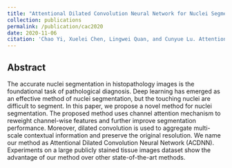 ```yaml
---
title: "Attentional Dilated Convolution Neural Network for Nuclei Segmentation in Histopathology Images"
collection: publications
permalink: /publication/cac2020
date: 2020-11-06
citation: 'Chao Yi, Xuelei Chen, Lingwei Quan, and Cunyue Lu. Attentional Dilated Convolution Neural Network for Nuclei Segmentation in Histopathology Images. 2020 Chinese Automation Congress(CAC 2020).'
---
```


## Abstract
The accurate nuclei segmentation in histopathology images is the foundational task of pathological diagnosis. Deep learning has emerged as an effective method of nuclei segmentation, but the touching nuclei are difficult to segment. In this paper, we propose a novel method for nuclei segmentation. The proposed method uses channel attention mechanism to reweight channel-wise features and further improve segmentation performance. Moreover, dilated convolution is used to aggregate multi-scale contextual information and preserve the original resolution. We name our method as Attentional Dilated Convolution Neural Network (ACDNN). Experiments on a large publicly stained tissue images dataset show the advantage of our method over other state-of-the-art methods.
